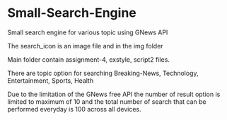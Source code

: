 # Small-Search-Engine
Small search engine for various topic using GNews API

The search_icon is an image file and in the img folder

Main folder contain assignment-4, exstyle, script2 files.

There are topic option for searching Breaking-News, Technology, Entertainment, Sports, Health

Due to the limitation of the GNews free API the number of result option is limited to maximum of 10 and the total number of search that can be performed everyday is 100 across all devices.

